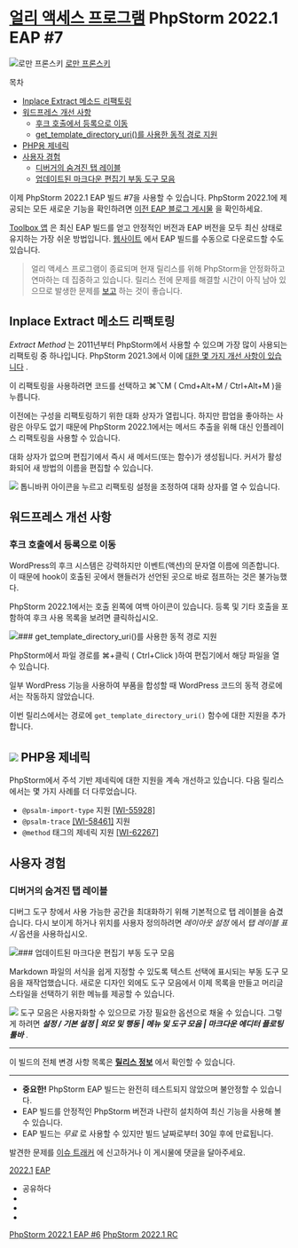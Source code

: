 [얼리 액세스 프로그램](/phpstorm/category/eap/) PhpStorm 2022.1 EAP #7 
========================

![로만 프론스키](https://secure.gravatar.com/avatar/269798998e24876e4f3ea6f6d1effdc7?s=200&r=g) [로만 프론스키](https://blog.jetbrains.com/author/rpronskiy) 



 목차

  

- [Inplace Extract 메소드 리팩토링](#Inplace_Extract_Method_refactoring "Inplace Extract 메소드 리팩토링")
- [워드프레스 개선 사항](#Improvements_for_WordPress "워드프레스 개선 사항")
    - [후크 호출에서 등록으로 이동](#Jump_from_hook_invocation_to_registrations "후크 호출에서 등록으로 이동")
    - [get\_template\_directory\_uri()를 사용한 동적 경로 지원](#Support_for_dynamic_paths_with_get_template_directory_uri "get_template_directory_uri()를 사용한 동적 경로 지원")
- [PHP용 제네릭](#Generics_for_PHP "PHP용 제네릭")
- [사용자 경험](#User_Experience "사용자 경험")
    - [디버거의 숨겨진 탭 레이블](#Hidden_tab_labels_in_Debugger "디버거의 숨겨진 탭 레이블")
    - [업데이트된 마크다운 편집기 부동 도구 모음](#Updated_Markdown_Editor_Floating_Toolbar "업데이트된 마크다운 편집기 부동 도구 모음")



 이제 PhpStorm 2022.1 EAP 빌드 #7을 사용할 수 있습니다. PhpStorm 2022.1에 제공되는 모든 새로운 기능을 확인하려면 [이전 EAP 블로그 게시물](https://blog.jetbrains.com/phpstorm/tag/2022-1/) 을 확인하세요.

  
 [Toolbox 앱](https://www.jetbrains.com/toolbox/app/) 은 최신 EAP 빌드를 얻고 안정적인 버전과 EAP 버전을 모두 최신 상태로 유지하는 가장 쉬운 방법입니다. [웹사이트](https://www.jetbrains.com/phpstorm/nextversion/) 에서 EAP 빌드를 수동으로 다운로드할 수도 있습니다.

> 얼리 액세스 프로그램이 종료되며 현재 릴리스를 위해 PhpStorm을 안정화하고 연마하는 데 집중하고 있습니다. 릴리스 전에 문제를 해결할 시간이 아직 남아 있으므로 발생한 문제를 [보고](https://youtrack.jetbrains.com/issues/WI) 하는 것이 좋습니다.

 Inplace Extract 메소드 리팩토링
-------------------------

 *Extract Method* 는 2011년부터 PhpStorm에서 사용할 수 있으며 가장 많이 사용되는 리팩토링 중 하나입니다. PhpStorm 2021.3에서 이에 [대한 몇 가지 개선 사항이 있습니다](https://blog.jetbrains.com/phpstorm/2021/07/phpstorm-2021-2-release/#Extract_Method_refactoring_renewed_and_improved) .

 이 리팩토링을 사용하려면 코드를 선택하고 ⌘⌥M ( Cmd+Alt+M / Ctrl+Alt+M )을 누릅니다.

 이전에는 구성을 리팩토링하기 위한 대화 상자가 열립니다. 하지만 팝업을 좋아하는 사람은 아무도 없기 때문에 PhpStorm 2022.1에서는 메서드 추출을 위해 대신 인플레이스 리팩토링을 사용할 수 있습니다.

 대화 상자가 없으며 편집기에서 즉시 새 메서드(또는 함수)가 생성됩니다. 커서가 활성화되어 새 방법의 이름을 편집할 수 있습니다.

![](https://blog.jetbrains.com/wp-content/uploads/2022/03/extract-method_inplace.gif) 톱니바퀴 아이콘을 누르고 리팩토링 설정을 조정하여 대화 상자를 열 수 있습니다.

 워드프레스 개선 사항 
-------------

###  후크 호출에서 등록으로 이동

 WordPress의 후크 시스템은 강력하지만 이벤트(액션)의 문자열 이름에 의존합니다. 이 때문에 hook이 호출된 곳에서 핸들러가 선언된 곳으로 바로 점프하는 것은 불가능했다.

 PhpStorm 2022.1에서는 호출 왼쪽에 여백 아이콘이 있습니다. 등록 및 기타 호출을 포함하여 후크 사용 목록을 보려면 클릭하십시오.

![](https://blog.jetbrains.com/wp-content/uploads/2022/03/wordpress_hook_goto.gif)###  get\_template\_directory\_uri()를 사용한 동적 경로 지원

 PhpStorm에서 파일 경로를 ⌘+클릭 ( Ctrl+Click )하여 편집기에서 해당 파일을 열 수 있습니다.

 일부 WordPress 기능을 사용하여 부품을 합성할 때 WordPress 코드의 동적 경로에서는 작동하지 않았습니다.

 이번 릴리스에서는 경로에 `get_template_directory_uri()` 함수에 대한 지원을 추가합니다.

![](https://blog.jetbrains.com/wp-content/uploads/2022/03/wordpress_paths.gif) PHP용 제네릭
---------

 PhpStorm에서 주석 기반 제네릭에 대한 지원을 계속 개선하고 있습니다. 다음 릴리스에서는 몇 가지 사례를 더 다루었습니다.

- `@psalm-import-type` 지원 [\[WI-55928\]](https://youtrack.jetbrains.com/issue/WI-55928)
- `@psalm-trace` [\[WI-58461\]](https://youtrack.jetbrains.com/issue/WI-58461) 지원
- `@method` 태그의 제네릭 지원 [\[WI-62267\]](https://youtrack.jetbrains.com/issue/WI-62267)

 사용자 경험 
--------

###  디버거의 숨겨진 탭 레이블

 디버그 도구 창에서 사용 가능한 공간을 최대화하기 위해 기본적으로 탭 레이블을 숨겼습니다. 다시 보이게 하거나 위치를 사용자 정의하려면 *레이아웃 설정* 에서 *탭 레이블 표시* 옵션을 사용하십시오.

![](https://blog.jetbrains.com/wp-content/uploads/2022/03/debugger_tabs.gif)###  업데이트된 마크다운 편집기 부동 도구 모음

 Markdown 파일의 서식을 쉽게 지정할 수 있도록 텍스트 선택에 표시되는 부동 도구 모음을 재작업했습니다. 새로운 디자인 외에도 도구 모음에서 이제 목록을 만들고 머리글 스타일을 선택하기 위한 메뉴를 제공할 수 있습니다.

![](https://blog.jetbrains.com/wp-content/uploads/2022/03/markdown_floating-bar.gif) 도구 모음은 사용자화할 수 있으므로 가장 필요한 옵션으로 채울 수 있습니다. 그렇게 하려면 ***설정 / 기본 설정 | 외모 및 행동 | 메뉴 및 도구 모음 | 마크다운 에디터 플로팅 툴바*** .

---

 이 빌드의 전체 변경 사항 목록은 [**릴리스 정보**](https://youtrack.jetbrains.com/articles/WI-A-17/PhpStorm-2022.1-EAP-7-(221.5080.66-build)-Release-Notes) 에서 확인할 수 있습니다.

---

- **중요한!** PhpStorm EAP 빌드는 완전히 테스트되지 않았으며 불안정할 수 있습니다.
- EAP 빌드를 안정적인 PhpStorm 버전과 나란히 설치하여 최신 기능을 사용해 볼 수 있습니다.
- EAP 빌드는 *무료* 로 사용할 수 있지만 빌드 날짜로부터 30일 후에 만료됩니다.

 발견한 문제를 [이슈 트래커](https://youtrack.jetbrains.com/issues/WI) 에 신고하거나 이 게시물에 댓글을 달아주세요.

 [2022.1](/phpstorm/tag/2022-1/) [EAP](/phpstorm/tag/eap/)

- 공유하다
- [](https://www.facebook.com/sharer.php?u=https%3A%2F%2Fblog.jetbrains.com%2Fphpstorm%2F2022%2F03%2Fphpstorm-2022-1-eap-7%2F)
- [](https://twitter.com/intent/tweet?source=https%3A%2F%2Fblog.jetbrains.com%2Fphpstorm%2F2022%2F03%2Fphpstorm-2022-1-eap-7%2F&text=https%3A%2F%2Fblog.jetbrains.com%2Fphpstorm%2F2022%2F03%2Fphpstorm-2022-1-eap-7%2F&via=phpstorm)
- [](http://www.linkedin.com/shareArticle?mini=true&url=https%3A%2F%2Fblog.jetbrains.com%2Fphpstorm%2F2022%2F03%2Fphpstorm-2022-1-eap-7%2F)



 [PhpStorm 2022.1 EAP #6](https://blog.jetbrains.com/phpstorm/2022/03/phpstorm-2022-1-eap-6/) [PhpStorm 2022.1 RC](https://blog.jetbrains.com/phpstorm/2022/04/phpstorm-2022-1-rc/)